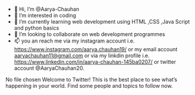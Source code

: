 - 👋 Hi, I’m @Aarya-Chauhan
- 👀 I’m interested in coding
- 🌱 I’m currently learning web development using HTML ,CSS ,Java Script and python basics
- 💞️ I’m looking to collaborate on web development programmes
- 📫 you an reach me via my instagram account i.e. https://www.instagram.com/aarya.chauhan19/ or my email account aaryachauhan11@gmail.com or via my linkdin profile i.e.  https://www.linkedin.com/in/aarya-chauhan-145ba0207/ or twitter account @AaryaChauhan20.




No file chosen
Welcome to Twitter!
This is the best place to see what’s happening in your world. Find some people and topics to follow now.


<!---
Aarya-Chauhan/Aarya-Chauhan is a ✨ special ✨ repository because its `README.md` (this file) appears on your GitHub profile.
You can click the Preview link to take a look at your changes.
--->
